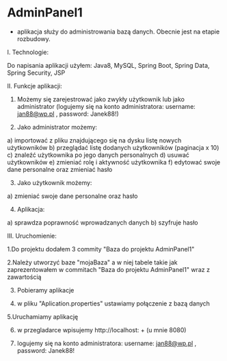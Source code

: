 # AdminPanel1
- aplikacja służy do administrowania bazą danych. Obecnie jest na etapie rozbudowy. 


I. Technologie:

Do napisania aplikacji użyłem: Java8, MySQL, Spring Boot, Spring Data, Spring Security, JSP 


II. Funkcje aplikacji:

1. Możemy się zarejestrować jako zwykły użytkownik lub jako administrator (logujemy się na konto administratora: username: jan88@wp.pl , password: Janek88!)

2. Jako administrator możemy:

a) importować z pliku znajdującego się na dysku listę nowych użytkowników 
b) przeglądać listę dodanych użytkowników (paginacja x 10)
c) znaleźć użytkownika po jego danych personalnych
d) usuwać użytkowników
e) zmieniać rolę i aktywność użytkownika
f) edytować swoje dane personalne oraz zmieniać hasło

3. Jako użytkownik możemy:

a) zmieniać swoje dane personalne oraz hasło

4. Aplikacja:

a) sprawdza poprawność wprowadzanych danych
b) szyfruje hasło


III. Uruchomienie:

1.Do projektu dodałem 3 commity "Baza do projektu AdminPanel1"

2.Należy utworzyć baze "mojaBaza" a w niej tabele takie jak zaprezentowałem w commitach 
"Baza do projektu AdminPanel1" wraz z zawartością

3. Pobieramy aplikacje

4. w pliku "Aplication.properties" ustawiamy połączenie z bazą danych

5.Uruchamiamy aplikację

6. w przegladarce wpisujemy http://localhost: + (u mnie 8080)

7. logujemy się na konto administratora: username: jan88@wp.pl , password: Janek88!
